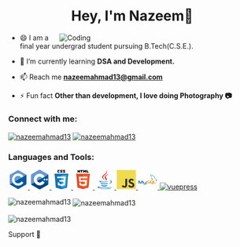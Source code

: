 <h1 align="center">Hey, I'm Nazeem👋</h1>
<img align="right" alt="Coding" width="400" src="https://cdn.dribbble.com/users/116207...">

- 😄 I am a final year undergrad student pursuing B.Tech(C.S.E.).
- 🌱 I’m currently learning **DSA and Development.**

- 📫 Reach me **nazeemahmad13@gmail.com**

- ⚡ Fun fact **Other than development, I love doing Photography 📷**

<h3 align="left">Connect with me:</h3>
<p align="left">
<!-- <a href="https://twitter.com/nazeemahmad13" target="blank"><img align="center" src="https://raw.githubusercontent.com/rahuldkjain/github-profile-readme-generator/master/src/images/icons/Social/twitter.svg" alt="nazeemahmad13" height="30" width="40" /></a> -->
<a href="https://www.linkedin.com/in/nazeem-ahmad-2bb7711a4/" target="blank"><img align="center" src="https://raw.githubusercontent.com/rahuldkjain/github-profile-readme-generator/master/src/images/icons/Social/linked-in-alt.svg" alt="nazeemahmad13" height="30" width="40" /></a>
<a href="https://instagram.com/nazeemahmad13" target="blank"><img align="center" src="https://raw.githubusercontent.com/rahuldkjain/github-profile-readme-generator/master/src/images/icons/Social/instagram.svg" alt="nazeemahmad13" height="30" width="40" /></a>
</p>

<h3 align="left">Languages and Tools:</h3>
<p align="left"> <a href="https://www.cprogramming.com/" target="_blank" rel="noreferrer"> <img src="https://raw.githubusercontent.com/devicons/devicon/master/icons/c/c-original.svg" alt="c" width="40" height="40"/> </a> <a href="https://www.w3schools.com/cpp/" target="_blank" rel="noreferrer"> <img src="https://raw.githubusercontent.com/devicons/devicon/master/icons/cplusplus/cplusplus-original.svg" alt="cplusplus" width="40" height="40"/> </a> <a href="https://www.w3schools.com/css/" target="_blank" rel="noreferrer"> <img src="https://raw.githubusercontent.com/devicons/devicon/master/icons/css3/css3-original-wordmark.svg" alt="css3" width="40" height="40"/> </a> <a href="https://www.w3.org/html/" target="_blank" rel="noreferrer"> <img src="https://raw.githubusercontent.com/devicons/devicon/master/icons/html5/html5-original-wordmark.svg" alt="html5" width="40" height="40"/> </a> <a href="https://www.java.com" target="_blank" rel="noreferrer"> <img src="https://raw.githubusercontent.com/devicons/devicon/master/icons/java/java-original.svg" alt="java" width="40" height="40"/> </a> <a href="https://developer.mozilla.org/en-US/docs/Web/JavaScript" target="_blank" rel="noreferrer"> <img src="https://raw.githubusercontent.com/devicons/devicon/master/icons/javascript/javascript-original.svg" alt="javascript" width="40" height="40"/> </a> <a href="https://www.mysql.com/" target="_blank" rel="noreferrer"> <img src="https://raw.githubusercontent.com/devicons/devicon/master/icons/mysql/mysql-original-wordmark.svg" alt="mysql" width="40" height="40"/> </a> <a href="https://vuepress.vuejs.org/" target="_blank" rel="noreferrer"> <img src="https://raw.githubusercontent.com/AliasIO/wappalyzer/master/src/drivers/webextension/images/icons/VuePress.svg" alt="vuepress" width="40" height="40"/> </a> </p>

<p><img align="left" src="https://github-readme-stats.vercel.app/api/top-langs?username=nazeemahmad13&show_icons=true&locale=en&layout=compact" alt="nazeemahmad13" /></p>

<p>&nbsp;<img align="center" src="https://github-readme-stats.vercel.app/api?username=nazeemahmad13&show_icons=true&locale=en" alt="nazeemahmad13" /></p>

<p><img align="center" src="https://github-readme-streak-stats.herokuapp.com/?user=nazeemahmad13&" alt="nazeemahmad13" /></p>

Support 🙏
